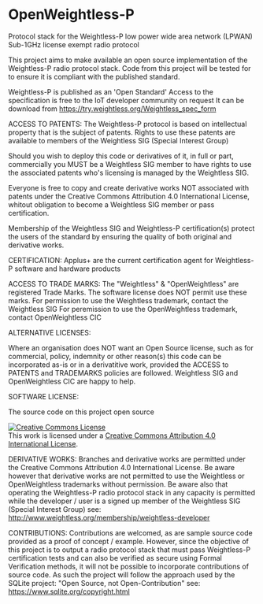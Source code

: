 # OpenWeightless-P
Protocol stack for the Weightless-P low power wide area network (LPWAN) Sub-1GHz license exempt radio protocol

This project aims to make available an open source implementation of the Weightless-P radio protocol stack.
Code from this project will be tested for to ensure it is compliant with the published standard.

Weightless-P is published as an 'Open Standard' 
Access to the specification is free to the IoT developer community on request
It can be download from https://try.weightless.org/Weightless_spec_form


ACCESS TO PATENTS:
The Weightless-P protocol is based on intellectual property that is the subject of patents.
Rights to use these patents are available to members of the Weightless SIG (Special Interest Group)

Should you wish to deploy this code or derivatives of it, in full or part, commercially you MUST be a Weightless SIG
member to have rights to use the associated patents who's licensing is managed by the Weightless SIG.

Everyone is free to copy and create derivative works NOT associated with patents under the Creative Commons 
Attribution 4.0 International License, whitout obligation to become a Weightless SIG member or pass certification. 

Membership of the Weightless SIG and Weightless-P certification(s) protect the users of the standard by ensuring the
quality of both original and derivative works.


CERTIFICATION:
Applus+ are the current certification agent for Weightless-P software and hardware products


ACCESS TO TRADE MARKS:
The "Weightless" & "OpenWeightless" are registered Trade Marks. The software license does NOT permit use these marks.
For permission to use the Weightless trademark, contact the Weightless SIG
For peremission to use the OpenWeightless trademark, contact OpenWeightless CIC


ALTERNATIVE LICENSES:

Where an organisation does NOT want an Open Source license, such as for commercial, policy, indemnity or other reason(s)
this code can be incorporated as-is or in a derivatitive work, provided the ACCESS to PATENTS and TRADEMARKS policies
are followed. Weightless SIG and OpenWeightless CIC are happy to help.  


SOFTWARE LICENSE:

The source code on this project open source

<a rel="license" href="http://creativecommons.org/licenses/by/4.0/"><img alt="Creative Commons License" style="border-width:0" src="https://i.creativecommons.org/l/by/4.0/88x31.png" /></a><br />This work is licensed under a <a rel="license" href="http://creativecommons.org/licenses/by/4.0/">Creative Commons Attribution 4.0 International License</a>.

DERIVATIVE WORKS:
Branches and derivative works are permitted under the Creative Commons Attribution 4.0 International License.
Be aware however that derivative works are not permitted to use the Weightless or OpenWeightless trademarks without permission.
Be aware also that operating the Weightless-P radio protocol stack in any capacity is permitted while the developer / user is a signed up member of the Weightless SIG (Special Interest Group)  see:  http://www.weightless.org/membership/weightless-developer

CONTRIBUTIONS:
Contributions are welcomed, as are sample source code provided as a proof of concept / example. 
However, since the objective of this project is to output a radio protocol stack that must pass Weightless-P certification 
tests and can also be verified as secure using Formal Verification methods, it will not be possible to incorporate contributions
of source code. As such the project will follow the approach used by the SQLite project: "Open Source, not Open-Contribution"
see: https://www.sqlite.org/copyright.html
